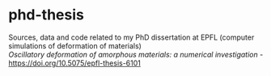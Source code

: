phd-thesis
==========

Sources, data and code related to my PhD dissertation at EPFL (computer simulations of deformation of materials)  
_Oscillatory deformation of amorphous materials: a numerical investigation_ - https://doi.org/10.5075/epfl-thesis-6101

